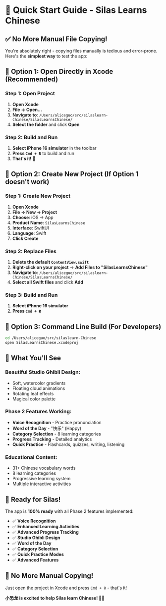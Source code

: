 # 🚀 Quick Start Guide - Silas Learns Chinese

## ✅ **No More Manual File Copying!**

You're absolutely right - copying files manually is tedious and error-prone. Here's the **simplest way** to test the app:

## 🎯 **Option 1: Open Directly in Xcode (Recommended)**

### **Step 1: Open Project**
1. **Open Xcode**
2. **File → Open...**
3. **Navigate to**: `/Users/aliceguo/src/silaslearn-Chinese/SilasLearnsChinese/`
4. **Select the folder** and click **Open**

### **Step 2: Build and Run**
1. **Select iPhone 16 simulator** in the toolbar
2. **Press `Cmd + R`** to build and run
3. **That's it!** 🎉

## 🎯 **Option 2: Create New Project (If Option 1 doesn't work)**

### **Step 1: Create New Project**
1. **Open Xcode**
2. **File → New → Project**
3. **Choose**: iOS → App
4. **Product Name**: `SilasLearnsChinese`
5. **Interface**: SwiftUI
6. **Language**: Swift
7. **Click Create**

### **Step 2: Replace Files**
1. **Delete the default `ContentView.swift`**
2. **Right-click on your project** → **Add Files to "SilasLearnsChinese"**
3. **Navigate to**: `/Users/aliceguo/src/silaslearn-Chinese/SilasLearnsChinese/`
4. **Select all Swift files** and click **Add**

### **Step 3: Build and Run**
1. **Select iPhone 16 simulator**
2. **Press `Cmd + R`**

## 🎯 **Option 3: Command Line Build (For Developers)**

```bash
cd /Users/aliceguo/src/silaslearn-Chinese
open SilasLearnsChinese.xcodeproj
```

## 🎉 **What You'll See**

### **Beautiful Studio Ghibli Design:**
- Soft, watercolor gradients
- Floating cloud animations
- Rotating leaf effects
- Magical color palette

### **Phase 2 Features Working:**
- **Voice Recognition** - Practice pronunciation
- **Word of the Day** - "快乐" (Happy)
- **Category Selection** - 8 learning categories
- **Progress Tracking** - Detailed analytics
- **Quick Practice** - Flashcards, quizzes, writing, listening

### **Educational Content:**
- 31+ Chinese vocabulary words
- 8 learning categories
- Progressive learning system
- Multiple interactive activities

## 🦕 **Ready for Silas!**

The app is **100% ready** with all Phase 2 features implemented:
- ✅ **Voice Recognition**
- ✅ **Enhanced Learning Activities**
- ✅ **Advanced Progress Tracking**
- ✅ **Studio Ghibli Design**
- ✅ **Word of the Day**
- ✅ **Category Selection**
- ✅ **Quick Practice Modes**
- ✅ **Advanced Features**

## 🚀 **No More Manual Copying!**

Just open the project in Xcode and press `Cmd + R` - that's it! 

**小恐龙 is excited to help Silas learn Chinese! 🦕✨**

